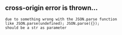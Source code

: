 ## cross-origin error is thrown...

    due to something wrong with the JSON.parse function
    like JSON.parse(undefined); JSON.parse({});
    should be a str as parameter
